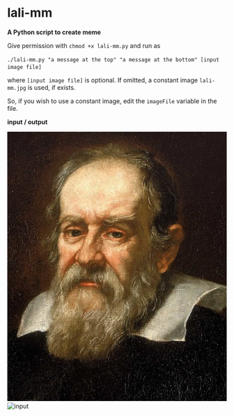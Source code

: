# lali-mm
**A Python script to create meme**

Give permission with `chmod +x lali-mm.py` and run as

`./lali-mm.py "a message at the top" "a message at the bottom" [input image file]`

where `[input image file]` is optional. If omitted, a constant image `lali-mm.jpg` is used, if exists. 

So, if you wish to use a constant image, edit the `imageFile` variable in the file.

**input / output**

![input](lali-mm.jpg)![input](lali-mm-02.jpg)

